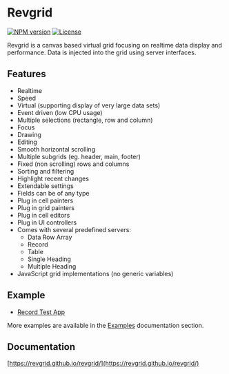 # Revgrid

[![NPM version](https://img.shields.io/npm/v/revgrid)](https://www.npmjs.com/package/revgrid) [![License](https://img.shields.io/github/license/revgrid/revgrid)](https://github.com/revgrid/revgrid/blob/main/LICENSE)

Revgrid is a canvas based virtual grid focusing on realtime data display and performance. Data is injected into the grid using server interfaces.

## Features

* Realtime
* Speed
* Virtual (supporting display of very large data sets)
* Event driven (low CPU usage)
* Multiple selections (rectangle, row and column)
* Focus
* Drawing
* Editing
* Smooth horizontal scrolling
* Multiple subgrids (eg. header, main, footer)
* Fixed (non scrolling) rows and columns
* Sorting and filtering
* Highlight recent changes
* Extendable settings
* Fields can be of any type
* Plug in cell painters
* Plug in grid painters
* Plug in cell editors
* Plug in UI controllers
* Comes with several predefined servers:
    * Data Row Array
    * Record
    * Table
    * Single Heading
    * Multiple Heading
* JavaScript grid implementations (no generic variables)

## Example

* [Record Test App](https://revgrid.github.io/revgrid/Examples/Record_Test/)

More examples are available in the [Examples](https://revgrid.github.io/revgrid/Examples/) documentation section.

## Documentation

[https://revgrid.github.io/revgrid/](https://revgrid.github.io/revgrid/)
